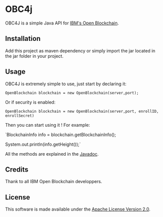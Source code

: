 # OBC4j

OBC4J is a simple Java API for [IBM's Open Blockchain](https://github.com/openblockchain).

## Installation

Add this project as maven dependency or simply import the jar located in the jar folder in your project.

## Usage

OBC4J is extremely simple to use, just start by declaring it:

`OpenBlockchain blockchain = new OpenBlockchain(server,port);`

Or if security is enabled:

`OpenBlockchain blockchain = new OpenBlockchain(server,port, enrollID, enrollSecret)`

Then you can start using it ! For example:

`BlockchainInfo info = blockchain.getBlockchainInfo();

System.out.println(info.getHeight());`

All the methods are explained in the [Javadoc](doc/).

## Credits

Thank to all IBM Open Blockchain developpers.

## License

This software is made available under the [Apache License Version 2.0](LICENSE).

